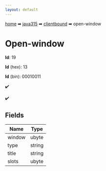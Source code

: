 ```yaml
---
layout: default
---
```


[home](/) ➡ [java315](/protocol/java315) ➡ [clientbound](/protocol/java315/clientbound) ➡ open-window

# Open-window

**Id**: 19

**Id** (hex): 13

**Id** (bin): 00010011

✔️

✔️

## Fields

Name | Type
---|---
window | ubyte
type | string
title | string
slots | ubyte


